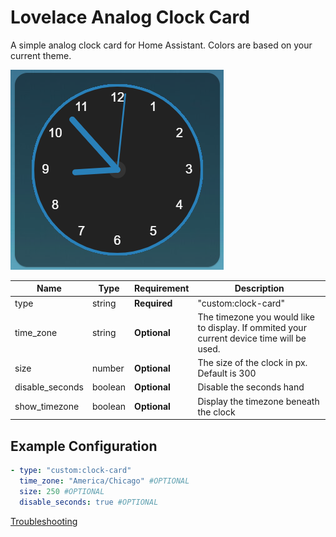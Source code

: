 # Lovelace Analog Clock Card

A simple analog clock card for Home Assistant. Colors are based on your current theme.

![Example](https://raw.githubusercontent.com/Villhellm/README_images/master/clock-card.png)

| Name | Type | Requirement | Description
| ---- | ---- | ------- | -----------
| type | string | **Required** | "custom:clock-card"
| time_zone | string | **Optional** | The timezone you would like to display. If ommited your current device time will be used.
| size | number | **Optional** | The size of the clock in px. Default is 300
| disable_seconds | boolean | **Optional** | Disable the seconds hand
| show_timezone | boolean | **Optional** | Display the timezone beneath the clock

## Example Configuration

```yaml
- type: "custom:clock-card"
  time_zone: "America/Chicago" #OPTIONAL
  size: 250 #OPTIONAL
  disable_seconds: true #OPTIONAL
```

[Troubleshooting](https://github.com/thomasloven/hass-config/wiki/Lovelace-Plugins)